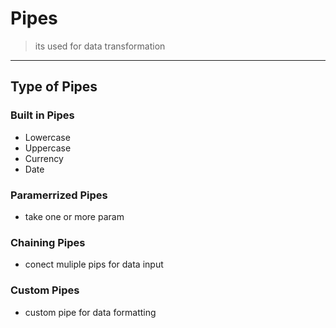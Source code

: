 # Pipes 
> its used for data transformation 
---
## Type of Pipes 
### Built in Pipes 
* Lowercase 
* Uppercase
* Currency 
* Date

### Paramerrized Pipes 
* take one or more param 

### Chaining Pipes 
* conect muliple pips for data input 

### Custom Pipes 
* custom pipe for data formatting 